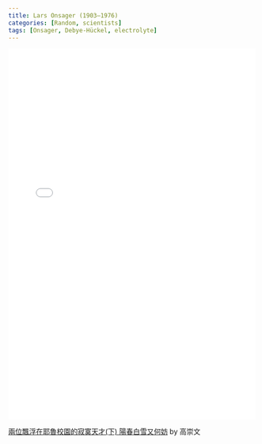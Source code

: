 ```yaml
---
title: Lars Onsager (1903–1976)
categories: [Random, scientists]
tags: [Onsager, Debye-Hückel, electrolyte]
---
```


<embed src="/pdfs/Lars_Onsager.pdf" width="500" height="750" type="application/pdf">


[兩位飄浮在耶魯校園的寂寞天才(下) 陽春白雪又何妨](https://pb.ps-taiwan.org/modules/news/article.php?storyid=340&uid=0) by 高崇文
